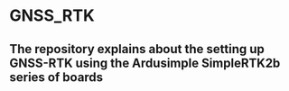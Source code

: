 # GNSS_RTK
## The repository explains about the setting up GNSS-RTK using the Ardusimple SimpleRTK2b series of boards
### 
